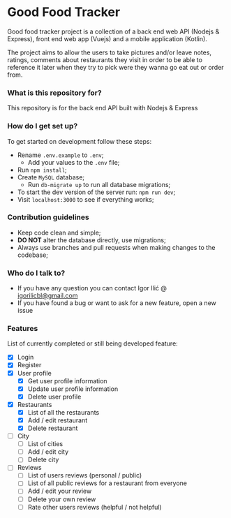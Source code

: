 # Good Food Tracker #

Good food tracker project is a collection of a back end web API (Nodejs & Express), front end web app (Vuejs) and a mobile application (Kotlin). 

The project aims to allow the users to take pictures and/or leave notes, ratings, comments about restaurants they visit in order to be able to reference it later when they try to pick were they wanna go eat out or order from. 

### What is this repository for? ###

This repository is for the back end API built with Nodejs & Express 

### How do I get set up? ###

To get started on development follow these steps:
* Rename `.env.example` to `.env`;
    * Add your values to the `.env` file;
* Run `npm install`;
* Create `MySQL` database;
    * Run `db-migrate up` to run all database migrations;
* To start the dev version of the server run: `npm run dev`;
* Visit `localhost:3000` to see if everything works;
 
### Contribution guidelines ###

* Keep code clean and simple;
* **DO NOT** alter the database directly, use migrations;
* Always use branches and pull requests when making changes to the codebase;

### Who do I talk to? ###

* If you have any question you can contact Igor Ilić @ igorilicbl@gmail.com
* If you have found a bug or want to ask for a new feature, open a new issue

### Features ###
List of currently completed or still being developed feature: 

* [x] Login 
* [x] Register
* [x] User profile
    * [x] Get user profile information
    * [x] Update user profile information
    * [x] Delete user profile
* [x] Restaurants
    * [x] List of all the restaurants
    * [x] Add / edit restaurant
    * [x] Delete restaurant
* [ ] City
    * [ ] List of cities 
    * [ ] Add / edit city
    * [ ] Delete city
* [ ] Reviews
    * [ ] List of users reviews (personal / public)
    * [ ] List of all public reviews for a restaurant from everyone 
    * [ ] Add / edit your review
    * [ ] Delete your own review
    * [ ] Rate other users reviews (helpful / not helpful) 